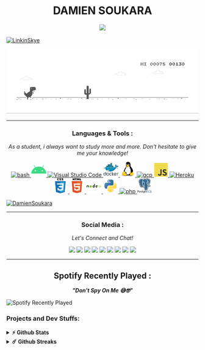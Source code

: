 <h1 align="center"> DAMIEN SOUKARA </h1> 
<p align="center">
<img src="https://hits.seeyoufarm.com/api/count/incr/badge.svg?url=https://github.com/AmineSoukara/&title=Profile%20Views">
</p>


<a href="https://AmineSoukara.me"><img alt="LinkinSkye" src="https://telegra.ph/file/bf2cd9b2441dad3a02b0b.jpg"></a>

![RUN](https://github.com/AmineSoukara/AmineSoukara/raw/master/dino.gif)


<hr>
<h3 align="center">Languages & Tools :</h3>
<p align="center"><i>As a student, i always want to study more and more. Don't hesitate to give me your knowledge!</i></p>
<p align="center">
<a href="https://www.gnu.org/software/bash/" target="_blank"> <img src="https://www.vectorlogo.zone/logos/gnu_bash/gnu_bash-icon.svg" alt="bash" width="40" height="40"/> </a>
<a href="https://www.android.com/" target="_blank"> <img src="https://raw.githubusercontent.com/github/explore/80688e429a7d4ef2fca1e82350fe8e3517d3494d/topics/android/android.png" alt="android" width="40" height="40"/> </a>
<a href="https://.com" target="_blank"> <img src="https://img.icons8.com/color/48/000000/visual-studio-code-2019.png" alt="Visual Studio Code" width="40p" height="40"/> </a>
<a href="https://www.docker.com/" target="_blank"> <img src="https://raw.githubusercontent.com/devicons/devicon/master/icons/docker/docker-original-wordmark.svg" alt="docker" width="40" height="40"/> </a>
<a href="https://www.linux.org/" target="_blank"> <img src="https://raw.githubusercontent.com/devicons/devicon/master/icons/linux/linux-original.svg" alt="linux" width="40" height="40"/> </a>
<a href="https://cloud.google.com" target="_blank"> <img src="https://www.vectorlogo.zone/logos/google_cloud/google_cloud-icon.svg" alt="gcp" width="40" height="40"/> </a>
<a href="https://developer.mozilla.org/en-US/docs/Web/JavaScript" target="_blank"> <img src="https://raw.githubusercontent.com/devicons/devicon/master/icons/javascript/javascript-original.svg" alt="javascript" width="37" height="37"/> </a>
<a href="https://heroku.com" target="_blank"> <img src="https://www.vectorlogo.zone/logos/heroku/heroku-icon.svg" alt="Heroku" width="37" height="37"/> </a>
<a href="https://css.com" target="_blank"> <img src="https://raw.githubusercontent.com/github/explore/80688e429a7d4ef2fca1e82350fe8e3517d3494d/topics/css/css.png" alt="css" width="40" height="40"/> </a>
<a href="https://www.w3.org/html/" target="_blank"> <img src="https://raw.githubusercontent.com/devicons/devicon/master/icons/html5/html5-original-wordmark.svg" alt="html5" width="40" height="40"/> </a>
<a href="https://nodejs.org" target="_blank"> <img src="https://raw.githubusercontent.com/devicons/devicon/master/icons/nodejs/nodejs-original-wordmark.svg" alt="nodejs" width="40" height="40"/> </a>
<a href="https://www.python.org" target="_blank"> <img src="https://raw.githubusercontent.com/devicons/devicon/master/icons/python/python-original.svg" alt="python" width="40" height="40"/> </a>
<a href="https://php.com/" target="_blank"> <img src="https://raw.githubusercontent.com/jmnote/z-icons/master/svg/php.svg" alt="php" width="40" height="40"/> </a>
<a href="https://www.postgresql.org" target="_blank"> <img src="https://raw.githubusercontent.com/devicons/devicon/master/icons/postgresql/postgresql-original-wordmark.svg" alt="postgresql" width="40" height="40"/> </a>
 </p>
</p>
<p align="center">
</p>

<a href="https://AmineSoukara.me"><img src="https://github-stats-alpha.vercel.app/api/?username=AmineSoukara&cc=fff&tc=000&ic=000" alt="DamienSoukara"></a>
<!--
[![Amine Streak](https://github-readme-streak-stats.herokuapp.com/?user=AmineSoukara&currStreakNum=ff0000&fire=red&sideLabels=00000)](https://github.com/AmineSoukara)
[![Top Langs](https://github-readme-stats.vercel.app/api/top-langs/?username=AmineSoukara&show_icons=true&hide_border=true&layout=compact&langs_count=8)](https://github.com/AmineSoukara)
[![willianrod's wakatime stats](https://github-readme-stats.vercel.app/api/wakatime?username=AmineSoukara)](https://github.com/AmineSoukara)
-->
<hr>
<h3 align="center">Social Media :</h3>
<p align="center"><i>Let's Connect and Chat!</i></p>
<p align="center">
<a href="https://bit.ly/AmineSoukaraIG" alt="Instagram"><img height="33" src="https://raw.githubusercontent.com/AmineSoukara/AmineSoukara/master/img/instagram.ico"></a>
<a href="https://bit.ly/AmineSoukaraTme" alt="Telegram"><img height="33" src="https://raw.githubusercontent.com/AmineSoukara/AmineSoukara/master/img/telegram.ico"></a>
<a href="https://bit.ly/AmineSoukaraTwitter" alt="Twitter"><img height="33" src="https://raw.githubusercontent.com/AmineSoukara/AmineSoukara/master/img/twitter.ico"></a>
<a href="https://bit.ly/AmineSoukaraFacebook" alt="Facebook"><img height="32" src="https://raw.githubusercontent.com/AmineSoukara/AmineSoukara/master/img/facebook.ico"></a>
<a href="https://bit.ly/AmineSoukaraSnap" alt="Snap"><img height="32" src="https://raw.githubusercontent.com/AmineSoukara/AmineSoukara/master/img/snap.ico"></a>
<a href="https://bit.ly/AmineSoukaraWhtsp" alt="WhatsApp"><img height="36" src="https://raw.githubusercontent.com/AmineSoukara/AmineSoukara/master/img/whtsp.ico"></a>
<a href="https://bit.ly/AmineSoukaraGit" alt="Github"><img height="33" src="https://raw.githubusercontent.com/AmineSoukara/AmineSoukara/master/img/github.ico"></a>
<a href="https://bit.ly/AmineSoukaraYoutube" alt="Youtube"><img height="33" src="https://raw.githubusercontent.com/AmineSoukara/AmineSoukara/master/img/youtube.ico"></a>
<a href="mailto:AmineSoukara@gmail.com" alt="Gmail"><img height="33" src="https://raw.githubusercontent.com/AmineSoukara/AmineSoukara/master/img/gmail.ico"></a>
</p>

<hr>
<h2 align="center">Spotify Recently Played :</h2>
<p align="center"><b><i>"Don't Spy On Me 😅🤓"</i></b></p>
<p align="center"></p>

![Spotify Recently Played](https://spotify-recently-played-readme.vercel.app/api?user=215m7o2db7shzyoxpnsajilpy&unique=true)

### Projects and Dev Stuffs:

<details>	
  <summary><b>⚡ Github Stats</b></summary>

<img height="180em" src="https://github-readme-stats.vercel.app/api?username=AmineSoukara&show_icons=true&hide_border=true&&count_private=true&include_all_commits=true" />
<img height="180em" src="https://github-readme-stats.vercel.app/api/top-langs/?username=AmineSoukara&show_icons=true&hide_border=true&layout=compact&langs_count=8"/>
<img height="180em" src="https://github-profile-summary-cards.vercel.app/api/cards/profile-details?username=aminesoukara&theme=github" />

</details>


<details>	
  <summary><b>☄️ Github Streaks</b></summary>

<img height="180em" src="https://github-readme-streak-stats.herokuapp.com/?user=AmineSoukara&hide_border=true" />
<a href="https://github.com/AmineSoukara"><img alt="Damien's Activity Graph" src="https://activity-graph.herokuapp.com/graph?username=AmineSoukara&bg_color=1F222E&color=F8D866&line=F85D7F&point=FFFFFF&hide_border=true" /></a>

</details>

